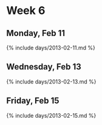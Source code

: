 # Week 6



## Monday, Feb 11

{% include days/2013-02-11.md %}

## Wednesday, Feb 13

{% include days/2013-02-13.md %}

## Friday, Feb 15

{% include days/2013-02-15.md %}

